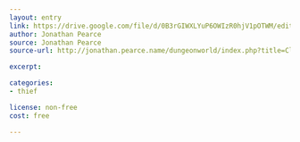 ```yaml
---
layout: entry
link: https://drive.google.com/file/d/0B3rGIWXLYuP6OWIzR0hjV1pOTWM/edit
author: Jonathan Pearce
source: Jonathan Pearce
source-url: http://jonathan.pearce.name/dungeonworld/index.php?title=Classes

excerpt:

categories:
- thief

license: non-free
cost: free

---
```

